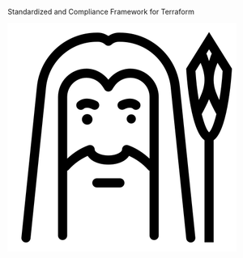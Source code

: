 Standardized and Compliance Framework for Terraform

![alt text](https://github.com/udaara/gandalf/blob/main/gandalf.png?raw=true)
